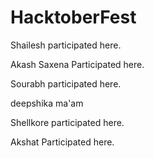 # HacktoberFest

Shailesh participated here.

Akash Saxena Participated here.

Sourabh participated here.

deepshika ma'am 

Shellkore participated here.

Akshat Participated here.

